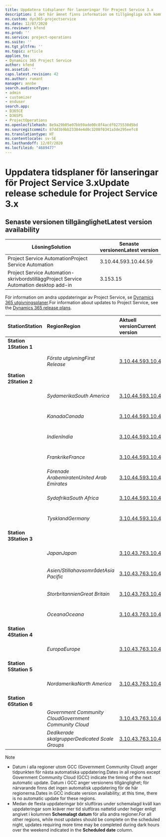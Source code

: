 ```yaml
---
title: Uppdatera tidsplaner för lanseringar för Project Service 3.x
description: I det här ämnet finns information om tillgängliga och kommande versioner av Dynamics 365 Project Service Automation.
ms.custom: dyn365-projectservice
ms.date: 12/07/2020
ms.reviewer: kfend
ms.prod: ''
ms.service: project-operations
ms.suite: ''
ms.tgt_pltfrm: ''
ms.topic: article
applies_to:
- Dynamics 365 Project Service
author: kfend
ms.assetid: ''
caps.latest.revision: 42
ms.author: rumant
manager: annbe
search.audienceType:
- admin
- customizer
- enduser
search.app:
- D365CE
- D365PS
- ProjectOperations
ms.openlocfilehash: 8e9a29b05e07bb59ade00c8f4acdf0275538d5bd
ms.sourcegitcommit: 87dd3b9bb23384e4d0c3208f0341a3de295eefc8
ms.translationtype: HT
ms.contentlocale: sv-SE
ms.lasthandoff: 12/07/2020
ms.locfileid: "4689477"
---
```

# <a name="update-release-schedule-for-project-service-3x"></a><span data-ttu-id="32b6a-103">Uppdatera tidsplaner för lanseringar för Project Service 3.x</span><span class="sxs-lookup"><span data-stu-id="32b6a-103">Update release schedule for Project Service 3.x</span></span>

## <a name="latest-version-availability"></a><span data-ttu-id="32b6a-104">Senaste versionen tillgänglighet</span><span class="sxs-lookup"><span data-stu-id="32b6a-104">Latest version availability</span></span>

| <span data-ttu-id="32b6a-105">Lösning</span><span class="sxs-lookup"><span data-stu-id="32b6a-105">Solution</span></span>  | <span data-ttu-id="32b6a-106">Senaste versionen</span><span class="sxs-lookup"><span data-stu-id="32b6a-106">Latest version</span></span> |
|-------|----|
| <span data-ttu-id="32b6a-107">Project Service Automation</span><span class="sxs-lookup"><span data-stu-id="32b6a-107">Project Service Automation</span></span>    | <span data-ttu-id="32b6a-108">3.10.44.59</span><span class="sxs-lookup"><span data-stu-id="32b6a-108">3.10.44.59</span></span> |
| <span data-ttu-id="32b6a-109">Project Service Automation-skrivbordstillägg</span><span class="sxs-lookup"><span data-stu-id="32b6a-109">Project Service Automation desktop add-in</span></span>                | <span data-ttu-id="32b6a-110">3.15</span><span class="sxs-lookup"><span data-stu-id="32b6a-110">3.15</span></span>          |

<span data-ttu-id="32b6a-111">För information om andra uppdateringar av Project Service, se [Dynamics 365 utgivningsplaner](https://docs.microsoft.com/dynamics365/release-plans/).</span><span class="sxs-lookup"><span data-stu-id="32b6a-111">For information about updates to Project Service, see the [Dynamics 365 release plans](https://docs.microsoft.com/dynamics365/release-plans/).</span></span> 

| <span data-ttu-id="32b6a-112">Station</span><span class="sxs-lookup"><span data-stu-id="32b6a-112">Station</span></span>  | <span data-ttu-id="32b6a-113">Region</span><span class="sxs-lookup"><span data-stu-id="32b6a-113">Region</span></span> | <span data-ttu-id="32b6a-114">Aktuell version</span><span class="sxs-lookup"><span data-stu-id="32b6a-114">Current version</span></span> | <span data-ttu-id="32b6a-115">Nästa version</span><span class="sxs-lookup"><span data-stu-id="32b6a-115">Next version</span></span> |  <span data-ttu-id="32b6a-116">Schemalagt datum</span><span class="sxs-lookup"><span data-stu-id="32b6a-116">Scheduled date</span></span>
| :---   | :---   | :---   | :---   |:---   |         
|<span data-ttu-id="32b6a-117"><strong>Station 1</strong></span><span class="sxs-lookup"><span data-stu-id="32b6a-117"><strong>Station 1</strong></span></span> | |  |  | |
| | <span data-ttu-id="32b6a-118"><i>Första utgivning</i></span><span class="sxs-lookup"><span data-stu-id="32b6a-118"><i>First Release</i></span></span> | [<span data-ttu-id="32b6a-119">3.10.44.59</span><span class="sxs-lookup"><span data-stu-id="32b6a-119">3.10.44.59</span></span>](whats-new-ur-26.md) | <span data-ttu-id="32b6a-120">TBD</span><span class="sxs-lookup"><span data-stu-id="32b6a-120">TBD</span></span> | <span data-ttu-id="32b6a-121">8 januari 2021</span><span class="sxs-lookup"><span data-stu-id="32b6a-121">January 8, 2021</span></span>
|<span data-ttu-id="32b6a-122"><strong>Station 2</strong></span><span class="sxs-lookup"><span data-stu-id="32b6a-122"><strong>Station 2</strong></span></span> | |  |  | |
| | <span data-ttu-id="32b6a-123"><i>Sydamerika</i></span><span class="sxs-lookup"><span data-stu-id="32b6a-123"><i>South America</i></span></span> | [<span data-ttu-id="32b6a-124">3.10.44.59</span><span class="sxs-lookup"><span data-stu-id="32b6a-124">3.10.44.59</span></span>](whats-new-ur-26.md) | <span data-ttu-id="32b6a-125">TBD</span><span class="sxs-lookup"><span data-stu-id="32b6a-125">TBD</span></span> | <span data-ttu-id="32b6a-126">15 januari 2021</span><span class="sxs-lookup"><span data-stu-id="32b6a-126">January 15, 2021</span></span>
| | <span data-ttu-id="32b6a-127"><i>Kanada</i></span><span class="sxs-lookup"><span data-stu-id="32b6a-127"><i>Canada</i></span></span> | [<span data-ttu-id="32b6a-128">3.10.44.59</span><span class="sxs-lookup"><span data-stu-id="32b6a-128">3.10.44.59</span></span>](whats-new-ur-26.md) | <span data-ttu-id="32b6a-129">TBD</span><span class="sxs-lookup"><span data-stu-id="32b6a-129">TBD</span></span> | <span data-ttu-id="32b6a-130">15 januari 2021</span><span class="sxs-lookup"><span data-stu-id="32b6a-130">January 15, 2021</span></span>
| | <span data-ttu-id="32b6a-131"><i>Indien</i></span><span class="sxs-lookup"><span data-stu-id="32b6a-131"><i>India</i></span></span> | [<span data-ttu-id="32b6a-132">3.10.44.59</span><span class="sxs-lookup"><span data-stu-id="32b6a-132">3.10.44.59</span></span>](whats-new-ur-26.md) | <span data-ttu-id="32b6a-133">TBD</span><span class="sxs-lookup"><span data-stu-id="32b6a-133">TBD</span></span> | <span data-ttu-id="32b6a-134">15 januari 2021</span><span class="sxs-lookup"><span data-stu-id="32b6a-134">January 15, 2021</span></span>
| | <span data-ttu-id="32b6a-135"><i>Frankrike</i></span><span class="sxs-lookup"><span data-stu-id="32b6a-135"><i>France</i></span></span> | [<span data-ttu-id="32b6a-136">3.10.44.59</span><span class="sxs-lookup"><span data-stu-id="32b6a-136">3.10.44.59</span></span>](whats-new-ur-26.md) | <span data-ttu-id="32b6a-137">TBD</span><span class="sxs-lookup"><span data-stu-id="32b6a-137">TBD</span></span> | <span data-ttu-id="32b6a-138">15 januari 2021</span><span class="sxs-lookup"><span data-stu-id="32b6a-138">January 15, 2021</span></span>
| | <span data-ttu-id="32b6a-139"><i>Förenade Arabemiraten</i></span><span class="sxs-lookup"><span data-stu-id="32b6a-139"><i>United Arab Emirates</i></span></span> | [<span data-ttu-id="32b6a-140">3.10.44.59</span><span class="sxs-lookup"><span data-stu-id="32b6a-140">3.10.44.59</span></span>](whats-new-ur-26.md) | <span data-ttu-id="32b6a-141">TBD</span><span class="sxs-lookup"><span data-stu-id="32b6a-141">TBD</span></span> | <span data-ttu-id="32b6a-142">15 januari 2021</span><span class="sxs-lookup"><span data-stu-id="32b6a-142">January 15, 2021</span></span>
| | <span data-ttu-id="32b6a-143"><i>Sydafrika</i></span><span class="sxs-lookup"><span data-stu-id="32b6a-143"><i>South Africa</i></span></span> | [<span data-ttu-id="32b6a-144">3.10.44.59</span><span class="sxs-lookup"><span data-stu-id="32b6a-144">3.10.44.59</span></span>](whats-new-ur-26.md) | <span data-ttu-id="32b6a-145">TBD</span><span class="sxs-lookup"><span data-stu-id="32b6a-145">TBD</span></span> | <span data-ttu-id="32b6a-146">15 januari 2021</span><span class="sxs-lookup"><span data-stu-id="32b6a-146">January 15, 2021</span></span>
| | <span data-ttu-id="32b6a-147"><i>Tyskland</i></span><span class="sxs-lookup"><span data-stu-id="32b6a-147"><i>Germany</i></span></span> | [<span data-ttu-id="32b6a-148">3.10.44.59</span><span class="sxs-lookup"><span data-stu-id="32b6a-148">3.10.44.59</span></span>](whats-new-ur-26.md) | <span data-ttu-id="32b6a-149">TBD</span><span class="sxs-lookup"><span data-stu-id="32b6a-149">TBD</span></span> | <span data-ttu-id="32b6a-150">15 januari 2021</span><span class="sxs-lookup"><span data-stu-id="32b6a-150">January 15, 2021</span></span>
|<span data-ttu-id="32b6a-151"><strong>Station 3</strong></span><span class="sxs-lookup"><span data-stu-id="32b6a-151"><strong>Station 3</strong></span></span> | |  |  | |
| | <span data-ttu-id="32b6a-152"><i>Japan</i></span><span class="sxs-lookup"><span data-stu-id="32b6a-152"><i>Japan</i></span></span> | [<span data-ttu-id="32b6a-153">3.10.43.76</span><span class="sxs-lookup"><span data-stu-id="32b6a-153">3.10.43.76</span></span>](whats-new-ur-25.md) | [<span data-ttu-id="32b6a-154">3.10.44.59</span><span class="sxs-lookup"><span data-stu-id="32b6a-154">3.10.44.59</span></span>](whats-new-ur-26.md) | <span data-ttu-id="32b6a-155">11 december 2020</span><span class="sxs-lookup"><span data-stu-id="32b6a-155">December 11, 2020</span></span>
| | <span data-ttu-id="32b6a-156"><i>Asien/Stillahavsområdet</i></span><span class="sxs-lookup"><span data-stu-id="32b6a-156"><i>Asia Pacific</i></span></span> | [<span data-ttu-id="32b6a-157">3.10.43.76</span><span class="sxs-lookup"><span data-stu-id="32b6a-157">3.10.43.76</span></span>](whats-new-ur-25.md) | [<span data-ttu-id="32b6a-158">3.10.44.59</span><span class="sxs-lookup"><span data-stu-id="32b6a-158">3.10.44.59</span></span>](whats-new-ur-26.md) | <span data-ttu-id="32b6a-159">11 december 2020</span><span class="sxs-lookup"><span data-stu-id="32b6a-159">December 11, 2020</span></span>
| | <span data-ttu-id="32b6a-160"><i>Storbritannien</i></span><span class="sxs-lookup"><span data-stu-id="32b6a-160"><i>Great Britain</i></span></span> | [<span data-ttu-id="32b6a-161">3.10.43.76</span><span class="sxs-lookup"><span data-stu-id="32b6a-161">3.10.43.76</span></span>](whats-new-ur-25.md) | [<span data-ttu-id="32b6a-162">3.10.44.59</span><span class="sxs-lookup"><span data-stu-id="32b6a-162">3.10.44.59</span></span>](whats-new-ur-26.md) | <span data-ttu-id="32b6a-163">11 december 2020</span><span class="sxs-lookup"><span data-stu-id="32b6a-163">December 11, 2020</span></span>
| | <span data-ttu-id="32b6a-164"><i>Oceana</i></span><span class="sxs-lookup"><span data-stu-id="32b6a-164"><i>Oceana</i></span></span> | [<span data-ttu-id="32b6a-165">3.10.43.76</span><span class="sxs-lookup"><span data-stu-id="32b6a-165">3.10.43.76</span></span>](whats-new-ur-25.md) | [<span data-ttu-id="32b6a-166">3.10.44.59</span><span class="sxs-lookup"><span data-stu-id="32b6a-166">3.10.44.59</span></span>](whats-new-ur-26.md) | <span data-ttu-id="32b6a-167">11 december 2020</span><span class="sxs-lookup"><span data-stu-id="32b6a-167">December 11, 2020</span></span>
|<span data-ttu-id="32b6a-168"><strong>Station 4</strong></span><span class="sxs-lookup"><span data-stu-id="32b6a-168"><strong>Station 4</strong></span></span> | |  |  | |
| | <span data-ttu-id="32b6a-169"><i>Europa</i></span><span class="sxs-lookup"><span data-stu-id="32b6a-169"><i>Europe</i></span></span> | [<span data-ttu-id="32b6a-170">3.10.43.76</span><span class="sxs-lookup"><span data-stu-id="32b6a-170">3.10.43.76</span></span>](whats-new-ur-25.md) | [<span data-ttu-id="32b6a-171">3.10.44.59</span><span class="sxs-lookup"><span data-stu-id="32b6a-171">3.10.44.59</span></span>](whats-new-ur-26.md) | <span data-ttu-id="32b6a-172">18 december 2020</span><span class="sxs-lookup"><span data-stu-id="32b6a-172">December 18, 2020</span></span>
|<span data-ttu-id="32b6a-173"><strong>Station 5</strong></span><span class="sxs-lookup"><span data-stu-id="32b6a-173"><strong>Station 5</strong></span></span> | |  |  | |
| | <span data-ttu-id="32b6a-174"><i>Nordamerika</i></span><span class="sxs-lookup"><span data-stu-id="32b6a-174"><i>North America</i></span></span> | [<span data-ttu-id="32b6a-175">3.10.43.76</span><span class="sxs-lookup"><span data-stu-id="32b6a-175">3.10.43.76</span></span>](whats-new-ur-25.md) | [<span data-ttu-id="32b6a-176">3.10.44.59</span><span class="sxs-lookup"><span data-stu-id="32b6a-176">3.10.44.59</span></span>](whats-new-ur-26.md) | <span data-ttu-id="32b6a-177">8 januari 2021</span><span class="sxs-lookup"><span data-stu-id="32b6a-177">January 8, 2021</span></span>
|<span data-ttu-id="32b6a-178"><strong>Station 6</strong></span><span class="sxs-lookup"><span data-stu-id="32b6a-178"><strong>Station 6</strong></span></span> | |  |  | |
| | <span data-ttu-id="32b6a-179"><i>Government Community Cloud</i></span><span class="sxs-lookup"><span data-stu-id="32b6a-179"><i>Government Community Cloud</i></span></span> | [<span data-ttu-id="32b6a-180">3.10.43.76</span><span class="sxs-lookup"><span data-stu-id="32b6a-180">3.10.43.76</span></span>](whats-new-ur-25.md) | [<span data-ttu-id="32b6a-181">3.10.44.59</span><span class="sxs-lookup"><span data-stu-id="32b6a-181">3.10.44.59</span></span>](whats-new-ur-26.md) | <span data-ttu-id="32b6a-182">8 januari 2021</span><span class="sxs-lookup"><span data-stu-id="32b6a-182">January 8, 2021</span></span>
| | <span data-ttu-id="32b6a-183"><i>Dedikerade skalgrupper</i></span><span class="sxs-lookup"><span data-stu-id="32b6a-183"><i>Dedicated Scale Groups</i></span></span> | [<span data-ttu-id="32b6a-184">3.10.43.76</span><span class="sxs-lookup"><span data-stu-id="32b6a-184">3.10.43.76</span></span>](whats-new-ur-25.md) | [<span data-ttu-id="32b6a-185">3.10.44.59</span><span class="sxs-lookup"><span data-stu-id="32b6a-185">3.10.44.59</span></span>](whats-new-ur-26.md) | <span data-ttu-id="32b6a-186">15 januari 2021</span><span class="sxs-lookup"><span data-stu-id="32b6a-186">January 15, 2021</span></span>

>[!Note]
> - <span data-ttu-id="32b6a-187">Datum i alla regioner utom GCC (Government Community Cloud) anger tidpunkten för nästa automatiska uppdatering.</span><span class="sxs-lookup"><span data-stu-id="32b6a-187">Dates in all regions except Government Community Cloud (GCC) indicate the timing of the next automatic update.</span></span> <span data-ttu-id="32b6a-188">Datum i GCC anger versionens tillgänglighet; för närvarande finns det ingen automatisk uppdatering för de här regionerna.</span><span class="sxs-lookup"><span data-stu-id="32b6a-188">Dates in GCC indicate version availability; at this time, there is no automatic update for these regions.</span></span>
> - <span data-ttu-id="32b6a-189">Medan de flesta uppdateringar bör slutföras under schemalagd kväll kan uppdateringar som kräver mer tid slutföras nattetid under helger enligt angivet i kolumnen **Schemalagt datum** för alla andra regioner.</span><span class="sxs-lookup"><span data-stu-id="32b6a-189">For all other regions, while most updates should be complete on the scheduled night, updates requiring more time may be completed during dark hours over the weekend indicated in the **Scheduled date** column.</span></span>
